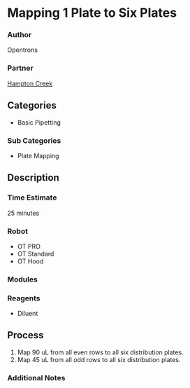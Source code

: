 # Mapping 1 Plate to Six Plates

### Author
Opentrons

### Partner
[Hampton Creek](www.hamptoncreek.com)

## Categories
* Basic Pipetting

### Sub Categories
* Plate Mapping


## Description


### Time Estimate
25 minutes

### Robot
* OT PRO 
* OT Standard
* OT Hood

### Modules


### Reagents
* Diluent

## Process
1. Map 90 uL from all even rows to all six distribution plates.
2. Map 45 uL from all odd rows to all six distribution plates.


### Additional Notes